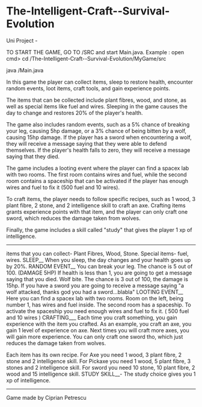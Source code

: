 # The-Intelligent-Craft--Survival-Evolution
Uni Project  -

TO START THE GAME, GO TO /SRC and start Main.java.
Example :
open cmd> cd /The-Intelligent-Craft--Survival-Evolution/MyGame/src 
>>>
java /Main.java

In this game the player can collect items, sleep to restore health, encounter random events, loot items, craft tools, and gain experience points.

The items that can be collected include plant fibres, wood, and stone, as well as special items like fuel and wires. Sleeping in the game causes the day to change and restores 20% of the player's health.

The game also includes random events, such as a 5% chance of breaking your leg, causing 5hp damage, or a 3% chance of being bitten by a wolf, causing 15hp damage. If the player has a sword when encountering a wolf, they will receive a message saying that they were able to defend themselves. If the player's health falls to zero, they will receive a message saying that they died.

The game includes a looting event where the player can find a spacex lab with two rooms. The first room contains wires and fuel, while the second room contains a spaceship that can be activated if the player has enough wires and fuel to fix it (500 fuel and 10 wires).

To craft items, the player needs to follow specific recipes, such as 1 wood, 3 plant fibre, 2 stone, and 2 intelligence skill to craft an axe. Crafting items grants experience points with that item, and the player can only craft one sword, which reduces the damage taken from wolves.

Finally, the game includes a skill called "study" that gives the player 1 xp of intelligence.


_________________________________________________
items that you can collect- Plant Fibres, Wood, Stone. Special items- fuel, wires. 
SLEEP__
When you sleep, the day changes and your health goes up by 20%.
RANDOM EVENT__
You can break your leg. The chance is 5 out of 100.  (DAMAGE 5HP)
If health is less than 1, you are going to get a message saying that you died.
Wolf bite. The chance is 3 out of 100, the damage is 15hp. If you have a sword you are going to receive a message saying "a wolf attacked, thanks god you had a sword...blabla"
LOOTING EVENT__
Here you can find a spacex lab with two rooms. Room on the left, being number 1, has wires and fuel inside. The second room has a spaceship. To activate the spaceship you need enough wires and fuel to fix it. ( 500 fuel and 10 wires )
CRAFTING___
Each time you craft something, you gain experience with the item you crafted. As an example, you craft an axe, you gain 1 level of experience on axe. Next times you will craft more axes, you will gain more experience.
You can only craft one sword tho, which just reduces the damage taken from wolves.

Each item has its own recipe. For Axe you need 1 wood, 3 plant fibre, 2 stone and 2 intelligence skill. For Pickaxe you need 1 wood, 5 plant fibre, 3 stones and 2 intelligence skill.
For sword you need 10 stone, 10 plant fibre, 2 wood and 15 intelligence skill.
STUDY SKILL__-
The study choice gives you 1 xp of intelligence.
_____________
Game made by Ciprian Petrescu
